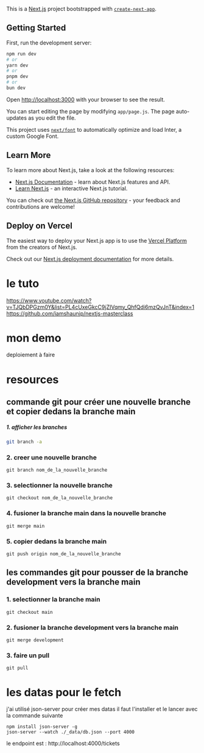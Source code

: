 This is a [Next.js](https://nextjs.org/) project bootstrapped with [`create-next-app`](https://github.com/vercel/next.js/tree/canary/packages/create-next-app).

## Getting Started

First, run the development server:

```bash
npm run dev
# or
yarn dev
# or
pnpm dev
# or
bun dev
```

Open [http://localhost:3000](http://localhost:3000) with your browser to see the result.

You can start editing the page by modifying `app/page.js`. The page auto-updates as you edit the file.

This project uses [`next/font`](https://nextjs.org/docs/basic-features/font-optimization) to automatically optimize and load Inter, a custom Google Font.

## Learn More

To learn more about Next.js, take a look at the following resources:

- [Next.js Documentation](https://nextjs.org/docs) - learn about Next.js features and API.
- [Learn Next.js](https://nextjs.org/learn) - an interactive Next.js tutorial.

You can check out [the Next.js GitHub repository](https://github.com/vercel/next.js/) - your feedback and contributions are welcome!

## Deploy on Vercel

The easiest way to deploy your Next.js app is to use the [Vercel Platform](https://vercel.com/new?utm_medium=default-template&filter=next.js&utm_source=create-next-app&utm_campaign=create-next-app-readme) from the creators of Next.js.

Check out our [Next.js deployment documentation](https://nextjs.org/docs/deployment) for more details.

# le tuto
https://www.youtube.com/watch?v=TJQbDPGzm0Y&list=PL4cUxeGkcC9jZIVqmy_QhfQdi6mzQvJnT&index=1
https://github.com/iamshaunjp/nextjs-masterclass

# mon demo
deploiement à faire 


# resources

## commande git pour créer une nouvelle branche et copier dedans la branche main

##### 1. afficher les branches
```bash
git branch -a
```
### 2. creer une nouvelle branche
```
git branch nom_de_la_nouvelle_branche
```
### 3. selectionner la nouvelle branche

```
git checkout nom_de_la_nouvelle_branche
```

### 4. fusioner la branche main dans la nouvelle branche
```
git merge main
```

### 5. copier dedans la branche main
```
git push origin nom_de_la_nouvelle_branche
```

## les commandes git pour pousser de la branche development vers la branche main

### 1. selectionner la branche main
```
git checkout main
```

### 2. fusioner la branche development vers la branche main
```
git merge development
```

### 3. faire un pull

```
git pull
```


# les datas pour le fetch
j'ai utilisé json-server pour créer mes datas
il faut l'installer
et le lancer avec la commande suivante

```
npm install json-server -g
json-server --watch ./_data/db.json --port 4000 
```	
le endpoint est : http://localhost:4000/tickets
 